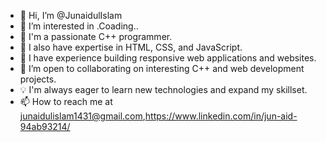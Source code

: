 - 👋 Hi, I’m @JunaidulIslam
- 👀 I’m interested in .Coading..
- 🌱  I'm a passionate C++ programmer.
- 🌱 I also have expertise in HTML, CSS, and JavaScript.
- 💼 I have experience building responsive web applications and websites.
- 🤝 I’m open to collaborating on interesting C++ and web development projects.
- 💡 I'm always eager to learn new technologies and expand my skillset.
- 📫 How to reach me at junaidulislam1431@gmail.com,https://www.linkedin.com/in/jun-aid-94ab93214/

<!---
JunaidulIslam/JunaidulIslam is a ✨ special ✨ repository because its `README.md` (this file) appears on your GitHub profile.
You can click the Preview link to take a look at your changes.
--->

